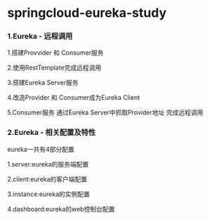 # springcloud-eureka-study

### 1.Eureka - 远程调用

1.搭建Provvider 和 Consumer服务

2.使用RestTemplate完成远程调用

3.搭建Eureka Server服务

4.改造Provider 和 Consumer成为Eureka Client

5.Consumer服务 通过Eureka Server中抓取Provider地址 完成远程调用


### 2.Eureka - 相关配置及特性

eureka一共有4部分配置

1.server:eureka的服务端配置

2.client:eureka的客户端配置

3.instance:eureka的实例配置

4.dashboard:eureka的web控制台配置

